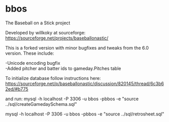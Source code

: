 # bbos

The Baseball on a Stick project

Developed by willkoky at sourceforge: https://sourceforge.net/projects/baseballonastic/

This is a forked version with minor bugfixes and tweaks from the 6.0 version.
These include:

-Unicode encoding bugfix  
-Added pitcher and batter ids to gameday.Pitches table


To initialize database follow instructions here:
https://sourceforge.net/p/baseballonastic/discussion/820145/thread/6c3b62ed/#b775

and run:
mysql -h localhost -P 3306 -u bbos -pbbos -e "source ../sql/createGamedaySchema.sql"

mysql -h localhost -P 3306 -u bbos -pbbos -e "source ../sql/retrosheet.sql"
